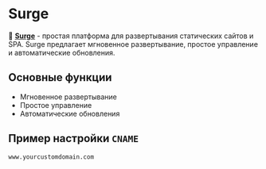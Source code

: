 # Surge

🚀 **[Surge](https://surge.sh/)** - простая платформа для развертывания статических сайтов и SPA. Surge предлагает мгновенное развертывание, простое управление и автоматические обновления.

## Основные функции

- Мгновенное развертывание
- Простое управление
- Автоматические обновления

## Пример настройки `CNAME`

```plaintext
www.yourcustomdomain.com
```